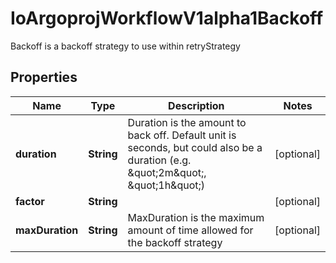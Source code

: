 

# IoArgoprojWorkflowV1alpha1Backoff

Backoff is a backoff strategy to use within retryStrategy

## Properties

Name | Type | Description | Notes
------------ | ------------- | ------------- | -------------
**duration** | **String** | Duration is the amount to back off. Default unit is seconds, but could also be a duration (e.g. \&quot;2m\&quot;, \&quot;1h\&quot;) |  [optional]
**factor** | **String** |  |  [optional]
**maxDuration** | **String** | MaxDuration is the maximum amount of time allowed for the backoff strategy |  [optional]



